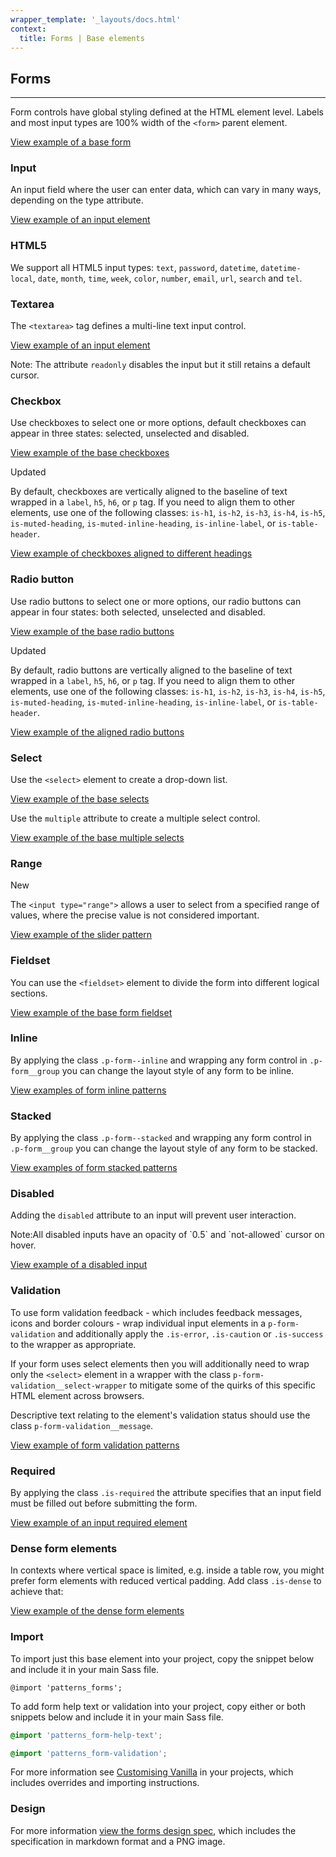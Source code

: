```yaml
---
wrapper_template: '_layouts/docs.html'
context:
  title: Forms | Base elements
---
```


## Forms

<hr>

Form controls have global styling defined at the HTML element level. Labels and most input types are 100% width of the `<form>` parent element.

<a href="/docs/examples/base/forms/form/" class="js-example">
View example of a base form
</a>

### Input

An input field where the user can enter data, which can vary in many ways, depending on the type attribute.

<a href="/docs/examples/base/forms/input/" class="js-example">
View example of an input element
</a>

### HTML5

We support all HTML5 input types: `text`, `password`, `datetime`, `datetime-local`, `date`, `month`, `time`, `week`, `color`, `number`, `email`, `url`, `search` and `tel`.

### Textarea

The `<textarea>` tag defines a multi-line text input control.

<a href="/docs/examples/base/forms/textarea/" class="js-example">
View example of an input element
</a>

Note: The attribute `readonly` disables the input but it still retains a default cursor.

### Checkbox

Use checkboxes to select one or more options, default checkboxes can appear in three states: selected, unselected and disabled.

<a href="/docs/examples/base/forms/checkboxes/" class="js-example">
View example of the base checkboxes
</a>

<span class="p-label--updated">Updated</span>

By default, checkboxes are vertically aligned to the baseline of text wrapped in a `label`, `h5`, `h6`, or `p` tag. If you need to align them to other elements, use one of the following classes:
`is-h1`, `is-h2`, `is-h3`, `is-h4`, `is-h5`, `is-muted-heading`, `is-muted-inline-heading`, `is-inline-label`, or `is-table-header`.

<a href="/docs/examples/base/forms/aligned-checkboxes/" class="js-example">
View example of checkboxes aligned to different headings
</a>

### Radio button

Use radio buttons to select one or more options, our radio buttons can appear in four states: both selected, unselected and disabled.

<a href="/docs/examples/base/forms/radio-buttons/" class="js-example">
View example of the base radio buttons
</a>

<span class="p-label--updated">Updated</span>

By default, radio buttons are vertically aligned to the baseline of text wrapped in a `label`, `h5`, `h6`, or `p` tag. If you need to align them to other elements, use one of the following classes:
`is-h1`, `is-h2`, `is-h3`, `is-h4`, `is-h5`, `is-muted-heading`, `is-muted-inline-heading`, `is-inline-label`, or `is-table-header`.

<a href="/docs/examples/base/forms/aligned-radio/" class="js-example">
View example of the aligned radio buttons
</a>

### Select

Use the `<select>` element to create a drop-down list.

<a href="/docs/examples/base/forms/selects/" class="js-example">
View example of the base selects
</a>

Use the `multiple` attribute to create a multiple select control.

<a href="/docs/examples/base/forms/select-multiple/" class="js-example">
View example of the base multiple selects
</a>

### Range

<span class="p-label--new">New</span>

The `<input type="range">` allows a user to select from a specified range of values, where the precise value is not considered important.

<a href="/docs/examples/base/forms/range/" class="js-example">
View example of the slider pattern
</a>

### Fieldset

You can use the `<fieldset>` element to divide the form into different logical sections.

<a href="/docs/examples/base/forms/fieldset/" class="js-example">
View example of the base form fieldset
</a>

### Inline

By applying the class `.p-form--inline` and wrapping any form control in `.p-form__group` you can change the layout style of any form to be inline.

<a href="/docs/examples/patterns/forms/form-inline/" class="js-example">
View examples of form inline patterns
</a>

### Stacked

By applying the class `.p-form--stacked` and wrapping any form control in `.p-form__group` you can change the layout style of any form to be stacked.

<a href="/docs/examples/patterns/forms/form-stacked/" class="js-example">
View examples of form stacked patterns
</a>

### Disabled

Adding the `disabled` attribute to an input will prevent user interaction.

<div class="p-notification--information">
  <p class="p-notification__response">
    <span class="p-notification__status">Note:</span>All disabled inputs have an opacity of `0.5` and `not-allowed` cursor on hover.
  </p>
</div>

<a href="/docs/examples/base/forms/disabled-input/" class="js-example">
View example of a disabled input
</a>

### Validation

To use form validation feedback - which includes feedback messages, icons and border colours - wrap individual input elements in a `p-form-validation` and additionally apply the `.is-error`, `.is-caution` or `.is-success` to the wrapper as appropriate.

If your form uses select elements then you will additionally need to wrap only the `<select>` element in a wrapper with the class `p-form-validation__select-wrapper` to mitigate some of the quirks of this specific HTML element across browsers.

Descriptive text relating to the element's validation status should use the class `p-form-validation__message`.

<a href="/docs/examples/patterns/forms/form-validation/" class="js-example">
View example of form validation patterns
</a>

### Required

By applying the class `.is-required` the attribute specifies that an input field must be filled out before submitting the form.

<a href="/docs/examples/patterns/forms/forms-required/" class="js-example">
View example of an input required element
</a>

### Dense form elements

In contexts where vertical space is limited, e.g. inside a table row, you might prefer form elements with reduced vertical padding. Add class `.is-dense` to achieve that:

<a href="/docs/examples/patterns/forms/dense/" class="js-example">
View example of the dense form elements
</a>

### Import

To import just this base element into your project, copy the snippet below and include it in your main Sass file.

<pre><code>@import 'patterns_forms';</code></pre>

To add form help text or validation into your project, copy either or both snippets below and include it in your main Sass file.

```scss
@import 'patterns_form-help-text';
```

```scss
@import 'patterns_form-validation';
```

For more information see [Customising Vanilla](/docs/customising-vanilla/) in your projects, which includes overrides and importing instructions.

### Design

For more information [view the forms design spec](https://github.com/ubuntudesign/vanilla-design/tree/master/Forms), which includes the specification in markdown format and a PNG image.
